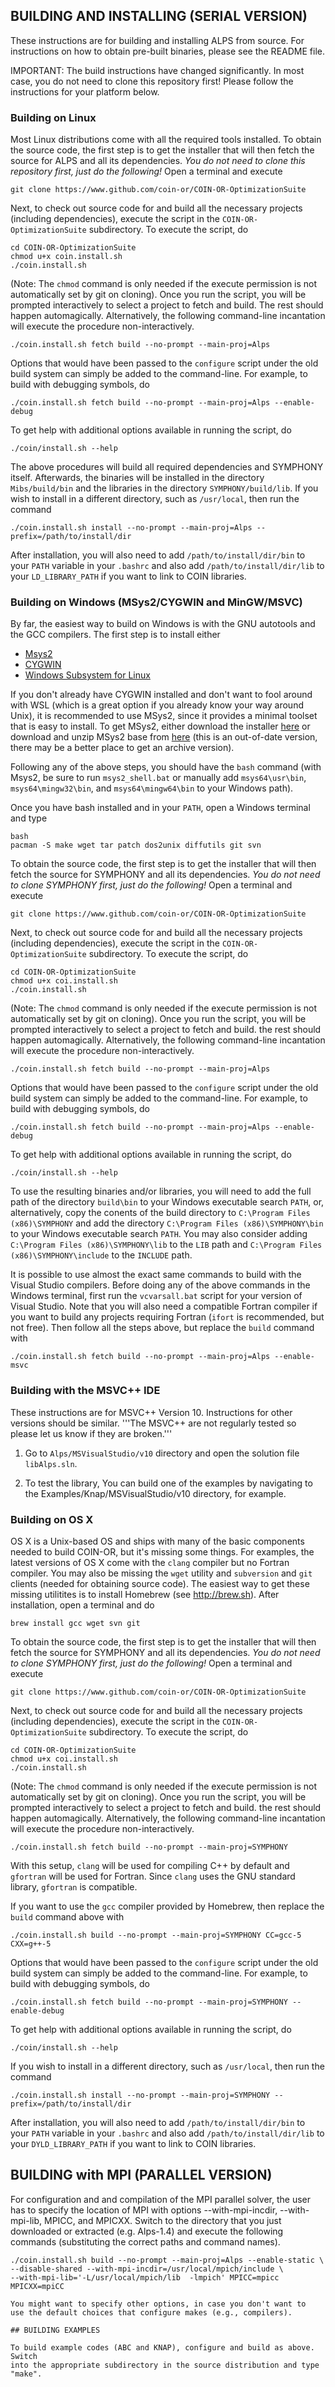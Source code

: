 ## BUILDING AND INSTALLING (SERIAL VERSION)

These instructions are for building and installing ALPS from source. For
instructions on how to obtain pre-built binaries, please see the README file.

IMPORTANT: The build instructions have changed significantly. In most case,
you do not need to clone this repository first! Please follow the instructions
for your platform below.

### Building on Linux

Most Linux distributions come with all the required tools installed. To obtain
the source code, the first step is to get the installer that will then
fetch the source for ALPS and all its dependencies. *You do not need to
clone this repository first, just do the following!* Open a terminal and execute

```
git clone https://www.github.com/coin-or/COIN-OR-OptimizationSuite
```

Next, to check out source code for and build all the necessary projects
(including dependencies), execute the script in the `COIN-OR-OptimizationSuite`
subdirectory. To execute the script, do

```
cd COIN-OR-OptimizationSuite
chmod u+x coin.install.sh
./coin.install.sh
```

(Note: The `chmod` command is only needed if the execute permission is not
automatically set by git on cloning). Once you run the script,
you will be prompted interactively to select a project to fetch and build. The
rest should happen automagically. Alternatively, the following command-line
incantation will execute the procedure non-interactively.

```
./coin.install.sh fetch build --no-prompt --main-proj=Alps
```

Options that would have been passed to the `configure` script under the old
build system can simply be added to the command-line. For example, to build
with debugging symbols, do

```
./coin.install.sh fetch build --no-prompt --main-proj=Alps --enable-debug
```

To get help with additional options available in running the script, do

```
./coin/install.sh --help
```

The above procedures will build all required dependencies and SYMPHONY itself.
Afterwards, the binaries will be installed in the directory `Mibs/build/bin`
and the libraries in the directory `SYMPHONY/build/lib`. If you wish to
install in a different directory, such as `/usr/local`, then run the command

```
./coin.install.sh install --no-prompt --main-proj=Alps --prefix=/path/to/install/dir
```

After installation, you will also need to add `/path/to/install/dir/bin` to your
`PATH` variable in your `.bashrc` and also add `/path/to/install/dir/lib`
to your `LD_LIBRARY_PATH` if you want to link to COIN libraries. 

### Building on Windows (MSys2/CYGWIN and MinGW/MSVC)

By far, the easiest way to build on Windows is with the GNU autotools and the
GCC compilers. The first step is to install either
   * [Msys2](https://msys2.github.io/)
   * [CYGWIN](http://cygwin.org/)
   * [Windows Subsystem for Linux](https://docs.microsoft.com/en-us/windows/wsl/install-win10)

If you don't already have CYGWIN installed and don't want to fool around with
WSL (which is a great option if you already know your way around Unix), it is
recommended to use MSys2, since it provides a minimal toolset that is easy to
install. To get MSys2, either download the installer
[here](https://msys2.github.io/) or download and unzip MSys2 base from
[here](http://kent.dl.sourceforge.net/project/msys2/Base/x86_64/msys2-base-x86_64-20150512.tar.xz) 
(this is an out-of-date version, there may be a better place to get an archive
version). 

Following any of the above steps, you should have the `bash` command
(with Msys2, be sure to run `msys2_shell.bat` 
or manually add `msys64\usr\bin`, `msys64\mingw32\bin`, and
`msys64\mingw64\bin` to your Windows path).   

Once you have bash installed and in your `PATH`, open a Windows terminal and
type 

```
bash
pacman -S make wget tar patch dos2unix diffutils git svn
```

To obtain the source code, the first step is to get the installer that will then
fetch the source for SYMPHONY and all its dependencies. *You do not need to
clone SYMPHONY first, just do the following!* Open a terminal and execute

```
git clone https://www.github.com/coin-or/COIN-OR-OptimizationSuite
```

Next, to check out source code for and build all the necessary projects
(including dependencies), execute the script in the `COIN-OR-OptimizationSuite`
subdirectory. To execute the script, do

```
cd COIN-OR-OptimizationSuite
chmod u+x coi.install.sh
./coin.install.sh
```

(Note: The `chmod` command is only needed if the execute permission is not
automatically set by git on cloning). Once you run the script,
you will be prompted interactively to select a project to fetch and build. the
rest should happen automagically. Alternatively, the following command-line
incantation will execute the procedure non-interactively.

```
./coin.install.sh fetch build --no-prompt --main-proj=Alps
```
Options that would have been passed to the `configure` script under the old
build system can simply be added to the command-line. For example, to build
with debugging symbols, do

```
./coin.install.sh fetch build --no-prompt --main-proj=Alps --enable-debug
```

To get help with additional options available in running the script, do

```
./coin/install.sh --help
```

To use the resulting binaries and/or libraries, you will need to add the
full path of the directory `build\bin` to your Windows executable
search `PATH`, or, alternatively, copy the conents of the build directory to 
`C:\Program Files (x86)\SYMPHONY` and add the directory
`C:\Program Files (x86)\SYMPHONY\bin` 
to your Windows executable search `PATH`. You may also consider adding
`C:\Program Files (x86)\SYMPHONY\lib` to the `LIB` path and 
`C:\Program Files (x86)\SYMPHONY\include` to the `INCLUDE` path. 

It is possible to use almost the exact same commands to build with the Visual
Studio compilers. Before doing any of the above commands in the Windows
terminal, first run the `vcvarsall.bat` script for your version of Visual
Studio. Note that you will also need a compatible Fortran compiler if you want
to build any projects requiring Fortran (`ifort` is recommended, but not
free). Then follow all the steps above, but replace the `build` command
with

```
./coin.install.sh fetch build --no-prompt --main-proj=Alps --enable-msvc
```

### Building with the MSVC++ IDE

These instructions are for MSVC++ Version 10. Instructions for other versions
should be similar. '''The MSVC++ are not regularly tested so please let us
know if they are broken.'''

1. Go to `Alps/MSVisualStudio/v10` directory and open the solution
file `libAlps.sln`.

2. To test the library, You can build one of the examples by navigating to the
Examples/Knap/MSVisualStudio/v10 directory, for example.


### Building on OS X

OS X is a Unix-based OS and ships with many of the basic components needed to
build COIN-OR, but it's missing some things. For examples, the latest versions
of OS X come with the `clang` compiler but no Fortran compiler. You may also
be missing the `wget` utility and `subversion` and `git` clients (needed for
obtaining source code). The easiest way to get these missing utilitites is to
install Homebrew (see http://brew.sh). After installation, open a terminal and
do

```
brew install gcc wget svn git
```

To obtain the source code, the first step is to get the installer that will then
fetch the source for SYMPHONY and all its dependencies. *You do not need to
clone SYMPHONY first, just do the following!* Open a terminal and execute

```
git clone https://www.github.com/coin-or/COIN-OR-OptimizationSuite
```

Next, to check out source code for and build all the necessary projects
(including dependencies), execute the script in the `COIN-OR-OptimizationSuite`
subdirectory. To execute the script, do

```
cd COIN-OR-OptimizationSuite
chmod u+x coi.install.sh
./coin.install.sh
```

(Note: The `chmod` command is only needed if the execute permission is not
automatically set by git on cloning). Once you run the script,
you will be prompted interactively to select a project to fetch and build. the
rest should happen automagically. Alternatively, the following command-line
incantation will execute the procedure non-interactively.

```
./coin.install.sh fetch build --no-prompt --main-proj=SYMPHONY
```

With this setup, `clang` will be used for compiling C++ by default and
`gfortran` will be used for Fortran. Since `clang` uses the GNU standard
library, `gfortran` is compatible.

If you want to use the `gcc` compiler provided by Homebrew, then replace the
`build` command above with

```
./coin.install.sh build --no-prompt --main-proj=SYMPHONY CC=gcc-5 CXX=g++-5
```

Options that would have been passed to the `configure` script under the old
build system can simply be added to the command-line. For example, to build
with debugging symbols, do

```
./coin.install.sh fetch build --no-prompt --main-proj=SYMPHONY --enable-debug
```

To get help with additional options available in running the script, do

```
./coin/install.sh --help
```

If you wish to install in a different directory, such as `/usr/local`, then run
the command

```
./coin.install.sh install --no-prompt --main-proj=SYMPHONY --prefix=/path/to/install/dir
```

After installation, you will also need to add `/path/to/install/dir/bin` to your
`PATH` variable in your `.bashrc` and also add `/path/to/install/dir/lib`
to your `DYLD_LIBRARY_PATH` if you want to link to COIN libraries. 

## BUILDING with MPI (PARALLEL VERSION)

For configuration and and compilation of the MPI parallel solver, the user has
to specify the location of MPI with options --with-mpi-incdir, --with-mpi-lib,
MPICC, and MPICXX. Switch to the directory that you just downloaded or
extracted (e.g. Alps-1.4) and execute the following commands (substituting the
correct paths and command names).

```
./coin.install.sh build --no-prompt --main-proj=Alps --enable-static \
--disable-shared --with-mpi-incdir=/usr/local/mpich/include \
--with-mpi-lib='-L/usr/local/mpich/lib  -lmpich' MPICC=mpicc MPICXX=mpiCC

You might want to specify other options, in case you don't want to 
use the default choices that configure makes (e.g., compilers). 

## BUILDING EXAMPLES

To build example codes (ABC and KNAP), configure and build as above. Switch
into the appropriate subdirectory in the source distribution and type "make".

